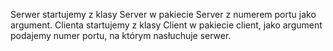 Serwer startujemy z klasy Server w pakiecie Server z numerem portu jako argument.
Clienta startujemy z klasy Client w pakiecie client, jako  argument podajemy numer portu, na którym nasłuchuje serwer.
